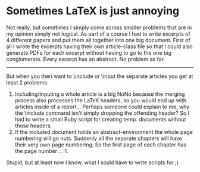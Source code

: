 # Sometimes LaTeX is just annoying

Not really, but sometimes I simply come across smaller problems that are in my opinion simply not logical. As part of a course I had to write excerpts of 4 different papers and put them all together into one big document. First of all I wrote the excerpts having their own article-class file so that I could also generate PDFs for each excerpt without having to go to the one big conglomerate. Every excerpt has an abstract. No problem so far.



-------------------------------



But when you then want to \include or \input the separate articles you get at least 2 problems:

1. Including/Inputing a whole article is a big NoNo because the merging process also processes the LaTeX headers, so you would end up with articles inside of a report... Perhaps someone could explain to me, why the \include command isn't simply dropping the offending header? So I had to write a small Ruby script for creating temp. documents without those headers.
2. If the included document holds an abstract-environment the whole page numbering will go nuts. Suddenly all the separate chapters will have their very own page numbering. So the first page of each chapter has the page number ... 1. 

Stupid, but at least now I know, what I sould have to write scripts for ;)
